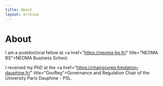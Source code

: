 ```yaml
---
title: About
layout: archive
---
```


<h1>About</h1>

I am a postdoctoral fellow at <a href=\"https://neoma-bs.fr/" title=\"NEOMA BS\">NEOMA Business School</a>.

I received my PhD at the <a href=\"https://chairgovreg.fondation-dauphine.fr/" title=\"GovReg\">Governance and Regulation Chair</a> of the University Paris Dauphine - PSL.

